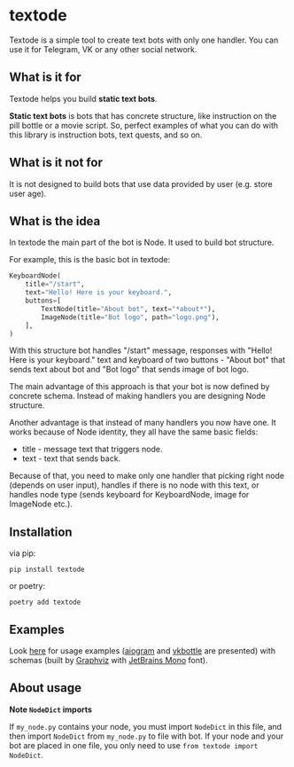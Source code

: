 # textode

Textode is a simple tool to create text bots with only one handler.
You can use it for Telegram, VK or any other social network.

## What is it for

Textode helps you build **static text bots**.

**Static text bots** is bots that has concrete structure, like instruction
on the pill bottle or a movie script. So, perfect examples of what you can do
with this library is instruction bots, text quests, and so on.

## What is it not for

It is not designed to build bots that use data provided by user
(e.g. store user age).

## What is the idea

In textode the main part of the bot is Node. It used to build bot structure.

For example, this is the basic bot in textode:
~~~python
KeyboardNode(
    title="/start",
    text="Hello! Here is your keyboard.",
    buttons=[
        TextNode(title="About bot", text="*about*"),
        ImageNode(title="Bot logo", path="logo.png"),
    ],
)
~~~

With this structure bot handles "/start" message, responses with
"Hello! Here is your keyboard." text and keyboard of two buttons -
"About bot" that sends text about bot and "Bot logo" that sends image
of bot logo.

The main advantage of this approach is that your bot is now defined by
concrete schema. Instead of making handlers you are designing Node structure.

Another advantage is that instead of many handlers you now have one.
It works because of Node identity, they all have the same basic fields:

- title - message text that triggers node.
- text - text that sends back.

Because of that, you need to make only one handler that picking right node
(depends on user input), handles if there is no node with this text, or
handles node type (sends keyboard for KeyboardNode, image for ImageNode etc.).

## Installation

via pip:

`pip install textode`

or poetry:

`poetry add textode`

## Examples

Look [here](examples) for usage examples
([aiogram](https://github.com/aiogram/aiogram) and
[vkbottle](https://github.com/vkbottle/vkbottle) are presented)
with schemas (built by [Graphviz](https://graphviz.org/)
with [JetBrains Mono](https://www.jetbrains.com/lp/mono/) font).

## About usage

**Note `NodeDict` imports**

If `my_node.py` contains your node, you must import `NodeDict` in this file,
and then import `NodeDict` from `my_node.py` to file with bot. If your node
and your bot are placed in one file, you only need to use
`from textode import NodeDict`.
